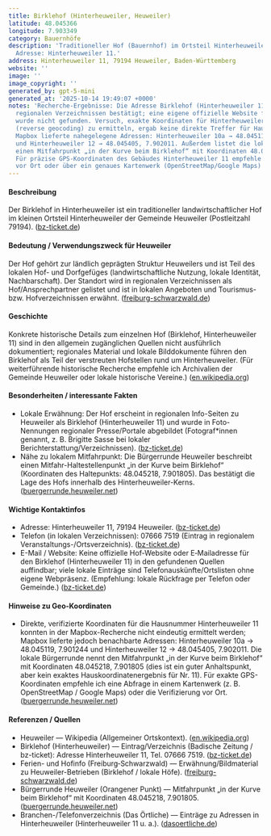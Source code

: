 ```yaml
---
title: Birklehof (Hinterheuweiler, Heuweiler)
latitude: 48.045366
longitude: 7.903349
category: Bauernhöfe
description: 'Traditioneller Hof (Bauernhof) im Ortsteil Hinterheuweiler von Heuweiler;
  Adresse: Hinterheuweiler 11.'
address: Hinterheuweiler 11, 79194 Heuweiler, Baden-Württemberg
website: ''
image: ''
image_copyright: ''
generated_by: gpt-5-mini
generated_at: '2025-10-14 19:49:07 +0000'
notes: 'Recherche-Ergebnisse: Die Adresse Birklehof (Hinterheuweiler 11) wurde in
  regionalen Verzeichnissen bestätigt; eine eigene offizielle Website für den Hof
  wurde nicht gefunden. Versuch, exakte Koordinaten für Hinterheuweiler 11 per Mapbox
  (reverse geocoding) zu ermitteln, ergab keine direkte Treffer für Hausnummer 11;
  Mapbox lieferte nahegelegene Adressen: Hinterheuweiler 10a → 48.045119, 7.901244
  und Hinterheuweiler 12 → 48.045405, 7.902011. Außerdem listet die lokale Bürgerrunde
  einen Mitfahrpunkt „in der Kurve beim Birklehof“ mit Koordinaten 48.045218, 7.901805.
  Für präzise GPS-Koordinaten des Gebäudes Hinterheuweiler 11 empfehle ich eine Bestätigung
  vor Ort oder über ein genaues Kartenwerk (OpenStreetMap/Google Maps) durch den Auftraggeber.'
---
```

#### Beschreibung
Der Birklehof in Hinterheuweiler ist ein traditioneller landwirtschaftlicher Hof im kleinen Ortsteil Hinterheuweiler der Gemeinde Heuweiler (Postleitzahl 79194). ([bz-ticket.de](https://bz-ticket.de/birklehof-hinterheuweiler-heuweiler?utm_source=openai))

#### Bedeutung / Verwendungszweck für Heuweiler
Der Hof gehört zur ländlich geprägten Struktur Heuweilers und ist Teil des lokalen Hof- und Dorfgefüges (landwirtschaftliche Nutzung, lokale Identität, Nachbarschaft). Der Standort wird in regionalen Verzeichnissen als Hof/Ansprechpartner gelistet und ist in lokalen Angeboten und Tourismus- bzw. Hofverzeichnissen erwähnt. ([freiburg-schwarzwald.de](https://freiburg-schwarzwald.de/heuweiler5.htm?utm_source=openai))

#### Geschichte
Konkrete historische Details zum einzelnen Hof (Birklehof, Hinterheuweiler 11) sind in den allgemein zugänglichen Quellen nicht ausführlich dokumentiert; regionales Material und lokale Bilddokumente führen den Birklehof als Teil der verstreuten Hofstellen rund um Hinterheuweiler. (Für weiterführende historische Recherche empfehle ich Archivalien der Gemeinde Heuweiler oder lokale historische Vereine.) ([en.wikipedia.org](https://en.wikipedia.org/wiki/Heuweiler?utm_source=openai))

#### Besonderheiten / interessante Fakten
- Lokale Erwähnung: Der Hof erscheint in regionalen Info-Seiten zu Heuweiler als Birklehof (Hinterheuweiler 11) und wurde in Foto-Nennungen regionaler Presse/Portale abgebildet (Fotograf*innen genannt, z. B. Brigitte Sasse bei lokaler Berichterstattung/Verzeichnissen). ([bz-ticket.de](https://bz-ticket.de/birklehof-hinterheuweiler-heuweiler?utm_source=openai))  
- Nähe zu lokalem Mitfahrpunkt: Die Bürgerrunde Heuweiler beschreibt einen Mitfahr-Haltestellenpunkt „in der Kurve beim Birklehof“ (Koordinaten des Haltepunkts: 48.045218, 7.901805). Das bestätigt die Lage des Hofs innerhalb des Hinterheuweiler-Kerns. ([buergerrunde.heuweiler.net](https://buergerrunde.heuweiler.net/op/))

#### Wichtige Kontaktinfos
- Adresse: Hinterheuweiler 11, 79194 Heuweiler. ([bz-ticket.de](https://bz-ticket.de/birklehof-hinterheuweiler-heuweiler?utm_source=openai))  
- Telefon (in lokalen Verzeichnissen): 07666 7519 (Eintrag in regionalem Veranstaltungs-/Ortsverzeichnis). ([bz-ticket.de](https://bz-ticket.de/birklehof-hinterheuweiler-heuweiler?utm_source=openai))  
- E-Mail / Website: Keine offizielle Hof-Website oder E‑Mailadresse für den Birklehof (Hinterheuweiler 11) in den gefundenen Quellen auffindbar; viele lokale Einträge sind Telefonauskünfte/Ortslisten ohne eigene Webpräsenz. (Empfehlung: lokale Rückfrage per Telefon oder Gemeinde.) ([bz-ticket.de](https://bz-ticket.de/birklehof-hinterheuweiler-heuweiler?utm_source=openai))

#### Hinweise zu Geo-Koordinaten
- Direkte, verifizierte Koordinaten für die Hausnummer Hinterheuweiler 11 konnten in der Mapbox-Recherche nicht eindeutig ermittelt werden; Mapbox lieferte jedoch benachbarte Adressen: Hinterheuweiler 10a → 48.045119, 7.901244 und Hinterheuweiler 12 → 48.045405, 7.902011. Die lokale Bürgerrunde nennt den Mitfahrpunkt „in der Kurve beim Birklehof“ mit Koordinaten 48.045218, 7.901805 (dies ist ein guter Anhaltspunkt, aber kein exaktes Hauskoordinatenergebnis für Nr. 11). Für exakte GPS-Koordinaten empfehle ich eine Abfrage in einem Kartenwerk (z. B. OpenStreetMap / Google Maps) oder die Verifizierung vor Ort. ([buergerrunde.heuweiler.net](https://buergerrunde.heuweiler.net/op/))

#### Referenzen / Quellen
- Heuweiler — Wikipedia (Allgemeiner Ortskontext). ([en.wikipedia.org](https://en.wikipedia.org/wiki/Heuweiler?utm_source=openai))  
- Birklehof (Hinterheuweiler) — Eintrag/Verzeichnis (Badische Zeitung / bz-ticket): Adresse Hinterheuweiler 11, Tel. 07666 7519. ([bz-ticket.de](https://bz-ticket.de/birklehof-hinterheuweiler-heuweiler?utm_source=openai))  
- Ferien- und Hofinfo (Freiburg‑Schwarzwald) — Erwähnung/Bildmaterial zu Heuweiler-Betrieben (Birklehof / lokale Höfe). ([freiburg-schwarzwald.de](https://freiburg-schwarzwald.de/heuweiler5.htm?utm_source=openai))  
- Bürgerrunde Heuweiler (Orangener Punkt) — Mitfahrpunkt „in der Kurve beim Birklehof“ mit Koordinaten 48.045218, 7.901805. ([buergerrunde.heuweiler.net](https://buergerrunde.heuweiler.net/op/))  
- Branchen-/Telefonverzeichnis (Das Örtliche) — Einträge zu Adressen in Hinterheuweiler (Hinterheuweiler 11 u. a.). ([dasoertliche.de](https://www.dasoertliche.de/Themen/%C3%9Cber/Heuweiler.html?utm_source=openai))